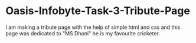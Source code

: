 # Oasis-Infobyte-Task-3-Tribute-Page
I am making a tribute page with the help of simple html and css and this page was dedicated to "MS Dhoni" he is my favourite cricketer. 
